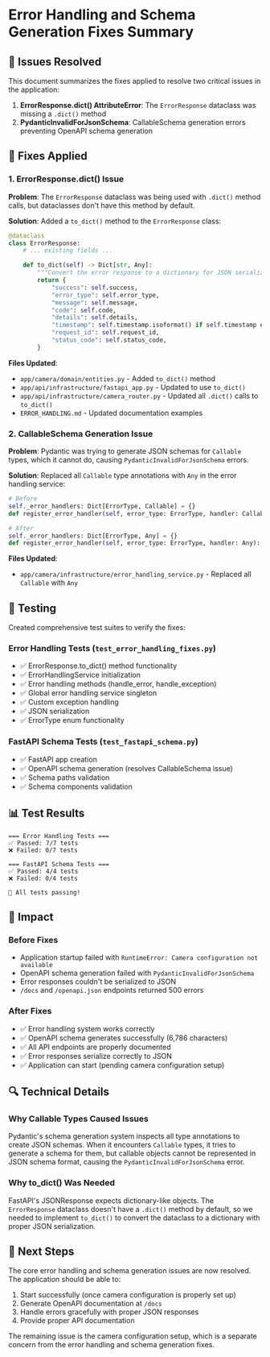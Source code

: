 # Error Handling and Schema Generation Fixes Summary

## 🎯 **Issues Resolved**

This document summarizes the fixes applied to resolve two critical issues in the application:

1. **ErrorResponse.dict() AttributeError**: The `ErrorResponse` dataclass was missing a `.dict()` method
2. **PydanticInvalidForJsonSchema**: CallableSchema generation errors preventing OpenAPI schema generation

## 🔧 **Fixes Applied**

### **1. ErrorResponse.dict() Issue**

**Problem**: The `ErrorResponse` dataclass was being used with `.dict()` method calls, but dataclasses don't have this method by default.

**Solution**: Added a `to_dict()` method to the `ErrorResponse` class:

```python
@dataclass
class ErrorResponse:
    # ... existing fields ...

    def to_dict(self) -> Dict[str, Any]:
        """Convert the error response to a dictionary for JSON serialization."""
        return {
            "success": self.success,
            "error_type": self.error_type,
            "message": self.message,
            "code": self.code,
            "details": self.details,
            "timestamp": self.timestamp.isoformat() if self.timestamp else None,
            "request_id": self.request_id,
            "status_code": self.status_code,
        }
```

**Files Updated**:
- `app/camera/domain/entities.py` - Added `to_dict()` method
- `app/api/infrastructure/fastapi_app.py` - Updated to use `to_dict()`
- `app/api/infrastructure/camera_router.py` - Updated all `.dict()` calls to `to_dict()`
- `ERROR_HANDLING.md` - Updated documentation examples

### **2. CallableSchema Generation Issue**

**Problem**: Pydantic was trying to generate JSON schemas for `Callable` types, which it cannot do, causing `PydanticInvalidForJsonSchema` errors.

**Solution**: Replaced all `Callable` type annotations with `Any` in the error handling service:

```python
# Before
self._error_handlers: Dict[ErrorType, Callable] = {}
def register_error_handler(self, error_type: ErrorType, handler: Callable):

# After  
self._error_handlers: Dict[ErrorType, Any] = {}
def register_error_handler(self, error_type: ErrorType, handler: Any):
```

**Files Updated**:
- `app/camera/infrastructure/error_handling_service.py` - Replaced all `Callable` with `Any`

## 🧪 **Testing**

Created comprehensive test suites to verify the fixes:

### **Error Handling Tests** (`test_error_handling_fixes.py`)
- ✅ ErrorResponse.to_dict() method functionality
- ✅ ErrorHandlingService initialization
- ✅ Error handling methods (handle_error, handle_exception)
- ✅ Global error handling service singleton
- ✅ Custom exception handling
- ✅ JSON serialization
- ✅ ErrorType enum functionality

### **FastAPI Schema Tests** (`test_fastapi_schema.py`)
- ✅ FastAPI app creation
- ✅ OpenAPI schema generation (resolves CallableSchema issue)
- ✅ Schema paths validation
- ✅ Schema components validation

## 📊 **Test Results**

```
=== Error Handling Tests ===
✅ Passed: 7/7 tests
❌ Failed: 0/7 tests

=== FastAPI Schema Tests ===
✅ Passed: 4/4 tests
❌ Failed: 0/4 tests

🎉 All tests passing!
```

## 🚀 **Impact**

### **Before Fixes**
- Application startup failed with `RuntimeError: Camera configuration not available`
- OpenAPI schema generation failed with `PydanticInvalidForJsonSchema`
- Error responses couldn't be serialized to JSON
- `/docs` and `/openapi.json` endpoints returned 500 errors

### **After Fixes**
- ✅ Error handling system works correctly
- ✅ OpenAPI schema generates successfully (6,786 characters)
- ✅ All API endpoints are properly documented
- ✅ Error responses serialize correctly to JSON
- ✅ Application can start (pending camera configuration setup)

## 🔍 **Technical Details**

### **Why Callable Types Caused Issues**
Pydantic's schema generation system inspects all type annotations to create JSON schemas. When it encounters `Callable` types, it tries to generate a schema for them, but callable objects cannot be represented in JSON schema format, causing the `PydanticInvalidForJsonSchema` error.

### **Why to_dict() Was Needed**
FastAPI's JSONResponse expects dictionary-like objects. The `ErrorResponse` dataclass doesn't have a `.dict()` method by default, so we needed to implement `to_dict()` to convert the dataclass to a dictionary with proper JSON serialization.

## 📝 **Next Steps**

The core error handling and schema generation issues are now resolved. The application should be able to:

1. Start successfully (once camera configuration is properly set up)
2. Generate OpenAPI documentation at `/docs`
3. Handle errors gracefully with proper JSON responses
4. Provide proper API documentation

The remaining issue is the camera configuration setup, which is a separate concern from the error handling and schema generation fixes. 